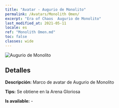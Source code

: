 ```yaml
---
title: "Avatar - Augurio de Monolito"
permalink: /Avatars/Monolith Omen/
excerpt: "Era of Chaos  Augurio de Monolito"
last_modified_at: 2021-05-11
locale: es
ref: "Monolith Omen.md"
toc: false
classes: wide
---
```

 ![Augurio de Monolito](/images/a/avatarFrame_85.png)

## Detalles

 **Descripción:** Marco de avatar de Augurio de Monolito 

 **Tips:** Se obtiene en la Arena Gloriosa 

 **Is available:**  - 

